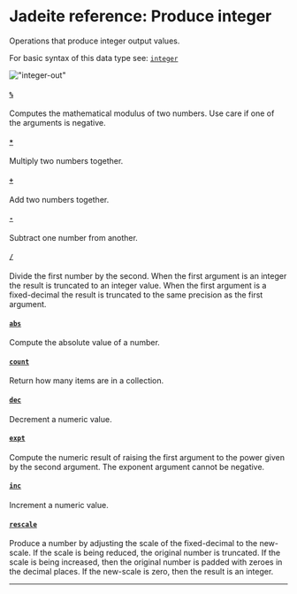 <!---
  This markdown file was generated. Do not edit.
  -->

# Jadeite reference: Produce integer

Operations that produce integer output values.

For basic syntax of this data type see: [`integer`](halite_basic-syntax-reference-j.md#integer)

!["integer-out"](./halite-bnf-diagrams/integer-out-j.svg)

#### [`%`](halite_full-reference-j.md#%)

Computes the mathematical modulus of two numbers. Use care if one of the arguments is negative.

#### [`*`](halite_full-reference-j.md#_S)

Multiply two numbers together.

#### [`+`](halite_full-reference-j.md#_A)

Add two numbers together.

#### [`-`](halite_full-reference-j.md#-)

Subtract one number from another.

#### [`/`](halite_full-reference-j.md#/)

Divide the first number by the second. When the first argument is an integer the result is truncated to an integer value. When the first argument is a fixed-decimal the result is truncated to the same precision as the first argument.

#### [`abs`](halite_full-reference-j.md#abs)

Compute the absolute value of a number.

#### [`count`](halite_full-reference-j.md#count)

Return how many items are in a collection.

#### [`dec`](halite_full-reference-j.md#dec)

Decrement a numeric value.

#### [`expt`](halite_full-reference-j.md#expt)

Compute the numeric result of raising the first argument to the power given by the second argument. The exponent argument cannot be negative.

#### [`inc`](halite_full-reference-j.md#inc)

Increment a numeric value.

#### [`rescale`](halite_full-reference-j.md#rescale)

Produce a number by adjusting the scale of the fixed-decimal to the new-scale. If the scale is being reduced, the original number is truncated. If the scale is being increased, then the original number is padded with zeroes in the decimal places. If the new-scale is zero, then the result is an integer.

---
